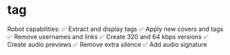 # tag
Robot capabilities: ✅ Extract and display tags ✅ Apply new covers and tags ✅ Remove usernames and links ✅ Create 320 and 64 kbps versions ✅ Create audio previews ✅ Remove extra silence ✅ Add audio signature
